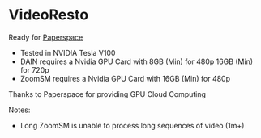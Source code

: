 # VideoResto
 
Ready for [Paperspace](https://paperspace.com)
 * Tested in NVIDIA Tesla V100
 * DAIN requires a Nvidia GPU Card with 8GB (Min) for 480p 16GB (Min) for 720p
 * ZoomSM requires a Nvidia GPU Card with 16GB (Min) for 480p 

Thanks to Paperspace for providing GPU Cloud Computing

Notes: 
 * Long ZoomSM is unable to process long sequences of video (1m+)
